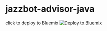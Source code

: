 # jazzbot-advisor-java

click to deploy to Bluemix
[![Deploy to Bluemix](https://bluemix.net/deploy/button.png)](https://bluemix.net/deploy?repository=https://github.com/snippet-java/jazzbot-advisor-java.git)
